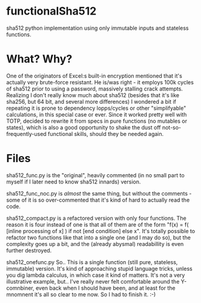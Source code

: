 # functionalSha512
sha512 python implementation using only immutable inputs and stateless functions.

# What? Why?
One of the originators of Excel:s built-in encryption mentioned that it's actually very brute-force resistant. He is/was right - it employs 100k cycles of sha512 prior to using a password, massively stalling crack attempts. Realizing I don't really know much about sha512 (besides that it's like sha256, but 64 bit, and several more differences) I wondered a bit if repeating it is prone to dependency lopps/cycles or other "simplifyable" calculations, in this special case or ever. Since it worked pretty well with TOTP, decided to rewrite it from specs in pure functions (no mutables or states), which is also a good opportunity to shake the dust off not-so-frequently-used functional skills, should they be needed again.
# Files
sha512_func.py is the "original", heavily commented (in no small part to myself if I later need to know sha512 innards) version.

sha512_func_noc.py is *almost* the same thing, but without the comments - some of it is so over-commented that it's kind of hard to actually read the code.

sha512_compact.py is a refactored version with only four functions. The reason it is four instead of one is that all of them are of the form "f(x) = f( \[inline processing of x\] ) if not \[end condition\] else x". It's totally possible to refactor two functions like that into a single one (and I may do so), but the complexity goes up a bit, and the (already abysmal) readabillity is even further destroyed.

sha512_onefunc.py So.. This is a single function (still pure, stateless, immutable) version. It's kind of approaching stupid language tricks, unless you dig lambda calculus, in which case it kind of matters. It's not a very illustrative example, but.. I've really never felt comfortable around the Y-comnbiner, even back when I should have been, and at least for the mnomnent it's all so clear to me now. So I had to finish it. :-)
